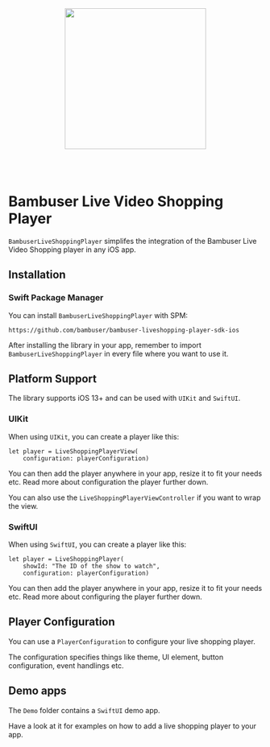 <div>
  <br/><br />
  <p align="center">
    <a href="https://bambuser.com" target="_blank" align="center">
        <img src="https://brand.bambuser.net/current/logo/bambuser-black-512.png" width="280">
    </a>
  </p>
  <br/><br />
</div>


# Bambuser Live Video Shopping Player

`BambuserLiveShoppingPlayer` simplifes the integration of the Bambuser Live Video Shopping player in any iOS app.


## Installation

### Swift Package Manager

You can install `BambuserLiveShoppingPlayer` with SPM:

```
https://github.com/bambuser/bambuser-liveshopping-player-sdk-ios
```

After installing the library in your app, remember to import `BambuserLiveShoppingPlayer` in every file where you want to use it.


## Platform Support

The library supports iOS 13+ and can be used with `UIKit` and `SwiftUI`.


### UIKit

When using `UIKit`, you can create a player like this:

```
let player = LiveShoppingPlayerView(
    configuration: playerConfiguration)
```

You can then add the player anywhere in your app, resize it to fit your needs etc. Read more about configuration the player further down.

You can also use the `LiveShoppingPlayerViewController` if you want to wrap the view.


### SwiftUI

When using `SwiftUI`, you can create a player like this:

```
let player = LiveShoppingPlayer(
    showId: "The ID of the show to watch",
    configuration: playerConfiguration)
```

You can then add the player anywhere in your app, resize it to fit your needs etc. Read more about configuring the player further down.


## Player Configuration

You can use a `PlayerConfiguration` to configure your live shopping player. 

The configuration specifies things like theme, UI element, button configuration, event handlings etc.


## Demo apps

The `Demo` folder contains a `SwiftUI` demo app. 

Have a look at it for examples on how to add a live shopping player to your app.
